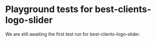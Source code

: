 # Playground tests for best-clients-logo-slider
We are still awaiting the first test run for best-clients-logo-slider.
